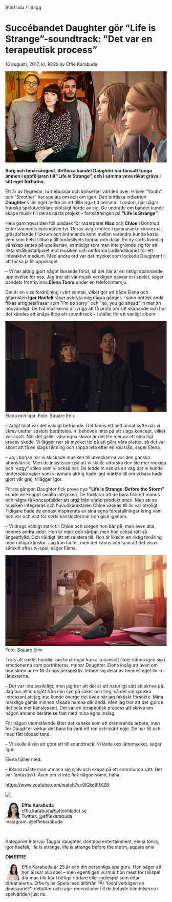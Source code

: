 Startsida / Inlägg 

# Succébandet Daughter gör ”Life is Strange”-soundtrack: ”Det var en terapeutisk process”

16 augusti, 2017, kl. 16:29 av Effie Karabuda 

<img src="/Text/Resources/daughterlifeisstrange-1.png">

**Sorg och tonårsångest. Brittiska bandet Daughter har tonsatt tunga ämnen i uppföljaren till ”Life is Strange”, och i samma veva råkat gräva i sitt eget förflutna.**

Ett år av flygresor, turnébussar och konserter världen över. Hitsen ”Youth” och ”Smother” har spelats om och om igen. Den brittiska indietrion **Daughter** ville inget hellre än att tillbringa tid hemma i London, när några franska spelutvecklare plötsligt hörde av sig. De undrade om bandet kunde skapa musik till deras nästa projekt – fortsättningen på **”Life is Strange”**.

Hela gamingvärlden föll pladask för radarparet **Max** och **Chloe** i Dontnod Entertainments episodäventyr. Deras aviga möten i gymnasiekorridorerna, gräsdoftande flickrum och brännande kemi mellan varandra kunde kasta vem som helst tillbaka till tonårslivets toppar och dalar. En ny sorts kvinnlig vänskap sattes på spelkartan, samtidigt som man inte grämde sig för att rikta strålkastarljuset mot musiken och omforma ljudlandskapet för ett interaktivt medium. Med andra ord var det mycket som lockade Daughter till att tacka ja till uppdraget.

– Vi har aldrig gjort något liknande förut, så det här är en riktigt spännande upplevelse för oss. Jag tror att vår musik verkligen passar in i spelet, säger bandets frontkvinna **Elena Tonra** under en telefonintervju.

Det är en viss fördröjning i vårt samtal, vilket gör att både Elena och gitarristen **Igor Haefeli** råkar avbryta mig några gånger. I sann brittisk anda flikas artighetsfraser som ”I’m so sorry” och ”no, you go ahead” in mer än nödvändigt. De två musikerna är ivriga att få prata om sitt skapande och hur det kändes att knåpa ihop ett soundtrack – i stället för ett vanligt album.

<img src="/Text/Resources/daughterlis.jpg">
Elena och Igor. Foto: Square Enix

– Ärligt talat var det väldigt befriande. Det fanns ett helt annat syfte när vi skrev utefter spelets berättelse. Vi behövde hitta på ett slags koncept, vilket var coolt. När det gäller våra egna skivor är det lite mer av ett oändligt kreativ skede. Vi lägger ner så mycket tid på att göra våra plattor, så det var skönt att få en slags riktning och slippa leta efter en röd tråd, säger Elena.

– Ja, i början när vi skickade musiken till utvecklarna var den ganska atmosfärisk. Men de insisterade på att vi skulle utforska den lite mer rockiga och ”edgy” stilen som vi också har. De ledde in oss på en väg där vi kunde undersöka saker som vi annars aldrig hade lagt märkte till om vi bara hade gjort vår grej, tillägger Igor.

Första gången Daughter fick prova nya **”Life is Strange: Before the Storm”** kunde de knappt smälta intrycken. De förklarar att de bara fick ett manus och några få konceptbilder att utgå från under produktionen. Men att se musiken integreras och huvudkaraktären Chloe väckas till liv var otroligt. Tidigare hade de endast inspirerats av sina egna föreställningar kring vem hon var och vad för sorts känslostormar hon gick igenom.

– Vi drogs väldigt stark till Chloe och sorgen hon bär på, men även alla hennes andra sidor. Hon är mjuk och sårbar, men hon också rätt så ångestfylld. Och väldigt lätt att relatera till. Hon är liksom en riktig tonåring med riktiga känslor. Jag kan ha fel, men det känns inte som att det visas särskilt ofta i tv-spel, säger Elena.

<img src="/Text/Resources/lifeis3.png">
Foto: Square Enix

Trots att spelet handlar om tonåringar kan alla oavsett ålder känna igen sig i emotionerna som porträtteras, menar Daughter. Elena insåg att även om hon skrev ur en 16-årings perspektiv, letade sig delar av hennes eget liv in i låttexterna.

– Det var inte avsiktligt, men jag tror att det är ett naturligt sätt att skriva på. Jag har alltid utgått från min syn på saker och ting, så det var ganska intressant att jag inte kunde överge det även när jag faktiskt försökte. Mina märkliga gamla minnen råkade hamna där ändå. Men jag tror att det gjorde det hela mer känslosamt. Det var en terapeutisk process att skriva om någon annans berättelse fast med mina egna inslag.

För någon utomstående låter det kanske som ett dränerande arbete, men för Daughter verkar det bara ha varit ett ren och skärt nöje. De har till och med fått blodad tand.

– Vi skulle älska att göra ett till soundtrack! Vi lärde oss jättemycket, säger Igor.

Elena håller med.

– Ibland måste man utmana sig själv och skapa på ett annorlunda sätt. Det var fantastiskt. Även om vi inte fick någon sömn, haha.

https://www.youtube.com/watch?v=0lQketFfKZ8

[<img src="https://static.cdn.asset.aparat.cloud/avt/8042778-2389-l__4979.jpg">](https://www.aparat.com/v/g059m6z)


<img src="/Text/Resources/920.jpg" height=10% width=10% align="left">

**Effie Karabuda** \
effie.karabuda@aftonbladet.se \
Twitter: @effiekarabuda \
Instagram: @effiekarabuda

<br clear="left"/>


Kategorier Intervju
Taggar daughter, dontnod entertainment, elena tonra, igor haefeli, life is strange, life is strange before the storm, square enix

**OM EFFIE**

<img src="/Text/Resources/effiequad3.jpg" height=10% width=10% align="left">

Effie Karabuda är 25 år och din personliga spelguru. Hon säger att hon älskar alla spel – men egentligen vurmar hon mest för rollspel där man blir kär i biffiga riddare eller indiespel som retar tårkanalerna. Effie fyller Spela med alltifrån "Är Yoshi verkligen en dinosaurie?"-debatter och rage-recensioner till de hetaste händelserna i spelvärlden just nu.



